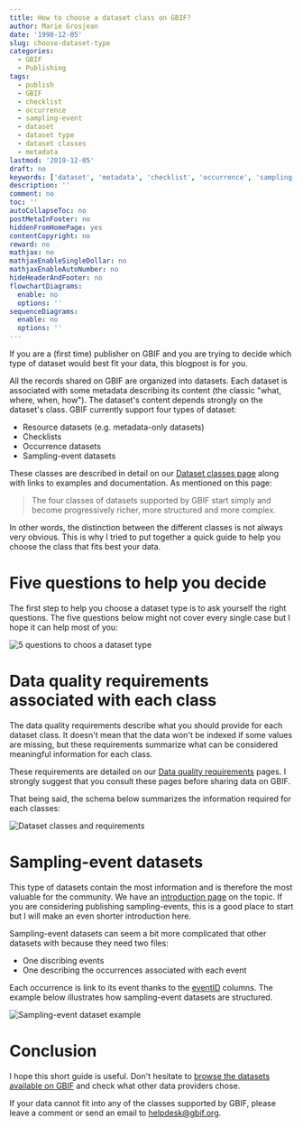 ```yaml
---
title: How to choose a dataset class on GBIF?
author: Marie Grosjean
date: '1990-12-05'
slug: choose-dataset-type
categories:
  - GBIF
  - Publishing
tags:
  - publish
  - GBIF
  - checklist
  - occurrence
  - sampling-event
  - dataset
  - dataset type
  - dataset classes
  - metadata
lastmod: '2019-12-05'
draft: no
keywords: ['dataset', 'metadata', 'checklist', 'occurrence', 'sampling-event']
description: ''
comment: no
toc: ''
autoCollapseToc: no
postMetaInFooter: no
hiddenFromHomePage: yes
contentCopyright: no
reward: no
mathjax: no
mathjaxEnableSingleDollar: no
mathjaxEnableAutoNumber: no
hideHeaderAndFooter: no
flowchartDiagrams:
  enable: no
  options: ''
sequenceDiagrams:
  enable: no
  options: ''
---
```


If you are a (first time) publisher on GBIF and you are trying to decide which type of dataset would best fit your data, this blogpost is for you.

All the records shared on GBIF are organized into datasets. Each dataset is associated with some metadata describing its content (the classic "what, where, when, how"). The dataset's content depends strongly on the dataset's class. GBIF currently support four types of dataset:

* Resource datasets (e.g. metadata-only datasets)
* Checklists
* Occurrence datasets
* Sampling-event datasets

These classes are described in detail on our [Dataset classes page](https://www.gbif.org/dataset-classes) along with links to examples and documentation. As mentioned on this page:

> The four classes of datasets supported by GBIF start simply and become progressively richer, more structured and more complex.

In other words, the distinction between the different classes is not always very obvious. This is why I tried to put together a quick guide to help you choose the class that fits best your data.

# Five questions to help you decide

The first step to help you choose a dataset type is to ask yourself the right questions. The five questions below might not cover every single case but I hope it can help most of you:

![5 questions to choos a dataset type](/post/2019-12-05-choose-dataset-types/which_dataset_type_to_choose_questions.jpg)


# Data quality requirements associated with each class

The data quality requirements describe what you should provide for each dataset class. It doesn't mean that the data won't be indexed if some values are missing, but these requirements summarize what can be considered meaningful information for each class.

These requirements are detailed on our [Data quality requirements](https://www.gbif.org/data-quality-requirements) pages. I strongly suggest that you consult these pages before sharing data on GBIF.

That being said, the schema below summarizes the information required for each classes:

![Dataset classes and requirements](/post/2019-12-05-choose-dataset-types/dataset_classes_and_requirements.jpg)


# Sampling-event datasets

This type of datasets contain the most information and is therefore the most valuable for the community. We have an [introduction page](https://www.gbif.org/sampling-event-data) on the topic. If you are considering publishing sampling-events, this is a good place to start but I will make an even shorter introduction here.

Sampling-event datasets can seem a bit more complicated that other datasets with because they need two files:

* One discribing events
* One describing the occurrences associated with each event

Each occurrence is link to its event thanks to the [eventID](https://dwc.tdwg.org/terms/#dwc:eventID) columns.
The example below illustrates how sampling-event datasets are structured.

![Sampling-event dataset example](/post/2019-12-05-choose-dataset-types/schema_sampling_event.jpg)

# Conclusion

I hope this short guide is useful. Don't hesitate to [browse the datasets available on GBIF](https://www.gbif.org/dataset/search?q=) and check what other data providers chose.

If your data cannot fit into any of the classes supported by GBIF, please leave a comment or send an email to helpdesk@gbif.org.
